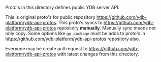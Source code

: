Proto's in this directory defines public YDB server API.

This is original proto's for public repository https://github.com/ydb-platform/ydb-api-protos. This proto's syncs to https://github.com/ydb-platform/ydb-api-protos repository **manually**. Manually sync meens not only copy. Some options like `go_package` must be adds to proto's in https://github.com/ydb-platform/ydb-api-protos repository also.

Everyone may be create pull request to https://github.com/ydb-platform/ydb-api-protos with latest changes from this directory.
